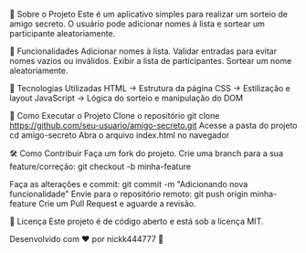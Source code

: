 📌 Sobre o Projeto
Este é um aplicativo simples para realizar um sorteio de amigo secreto. O usuário pode adicionar nomes à lista e sortear um participante aleatoriamente.

🚀 Funcionalidades
Adicionar nomes à lista.
Validar entradas para evitar nomes vazios ou inválidos.
Exibir a lista de participantes.
Sortear um nome aleatoriamente.

🎨 Tecnologias Utilizadas
HTML → Estrutura da página
CSS → Estilização e layout
JavaScript → Lógica do sorteio e manipulação do DOM

🔧 Como Executar o Projeto
Clone o repositório
git clone https://github.com/seu-usuario/amigo-secreto.git
Acesse a pasta do projeto
cd amigo-secreto
Abra o arquivo index.html no navegador

🛠 Como Contribuir
Faça um fork do projeto.
Crie uma branch para a sua feature/correção:
git checkout -b minha-feature

Faça as alterações e commit:
git commit -m "Adicionando nova funcionalidade"
Envie para o repositório remoto:
git push origin minha-feature
Crie um Pull Request e aguarde a revisão.

📜 Licença
Este projeto é de código aberto e está sob a licença MIT.

Desenvolvido com ❤️ por nickk444777 🚀
